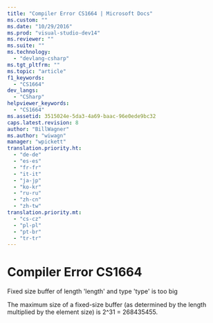 ```yaml
---
title: "Compiler Error CS1664 | Microsoft Docs"
ms.custom: ""
ms.date: "10/29/2016"
ms.prod: "visual-studio-dev14"
ms.reviewer: ""
ms.suite: ""
ms.technology: 
  - "devlang-csharp"
ms.tgt_pltfrm: ""
ms.topic: "article"
f1_keywords: 
  - "CS1664"
dev_langs: 
  - "CSharp"
helpviewer_keywords: 
  - "CS1664"
ms.assetid: 3515024e-5da3-4a69-baac-96e0ede9bc32
caps.latest.revision: 8
author: "BillWagner"
ms.author: "wiwagn"
manager: "wpickett"
translation.priority.ht: 
  - "de-de"
  - "es-es"
  - "fr-fr"
  - "it-it"
  - "ja-jp"
  - "ko-kr"
  - "ru-ru"
  - "zh-cn"
  - "zh-tw"
translation.priority.mt: 
  - "cs-cz"
  - "pl-pl"
  - "pt-br"
  - "tr-tr"
---
```

# Compiler Error CS1664
Fixed size buffer of length 'length' and type 'type' is too big  
  
 The maximum size of a fixed-size buffer (as determined by the length multiplied by the element size) is 2^31 = 268435455.